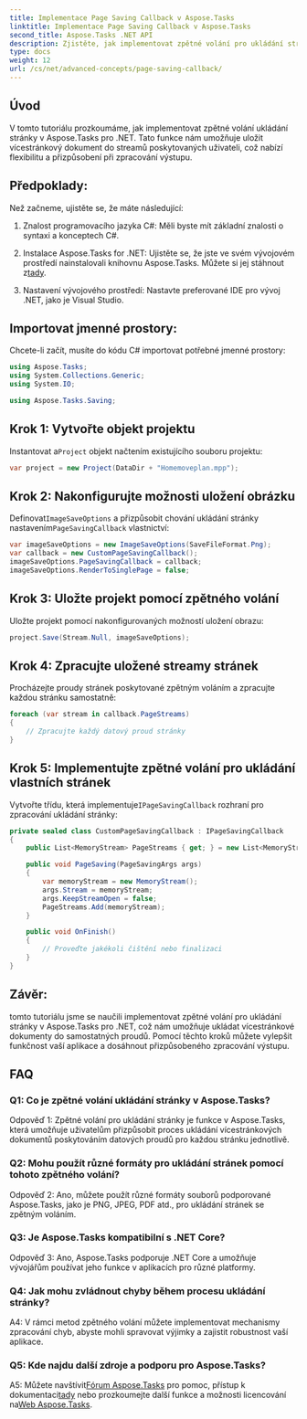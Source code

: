```yaml
---
title: Implementace Page Saving Callback v Aspose.Tasks
linktitle: Implementace Page Saving Callback v Aspose.Tasks
second_title: Aspose.Tasks .NET API
description: Zjistěte, jak implementovat zpětné volání pro ukládání stránky v Aspose.Tasks pro .NET, umožňující přizpůsobené zpracování vícestránkových výstupních proudů dokumentů.
type: docs
weight: 12
url: /cs/net/advanced-concepts/page-saving-callback/
---
```

## Úvod

V tomto tutoriálu prozkoumáme, jak implementovat zpětné volání ukládání stránky v Aspose.Tasks pro .NET. Tato funkce nám umožňuje uložit vícestránkový dokument do streamů poskytovaných uživateli, což nabízí flexibilitu a přizpůsobení při zpracování výstupu.

## Předpoklady:

Než začneme, ujistěte se, že máte následující:

1. Znalost programovacího jazyka C#: Měli byste mít základní znalosti o syntaxi a konceptech C#.
   
2. Instalace Aspose.Tasks for .NET: Ujistěte se, že jste ve svém vývojovém prostředí nainstalovali knihovnu Aspose.Tasks. Můžete si jej stáhnout z[tady](https://releases.aspose.com/tasks/net/).

3. Nastavení vývojového prostředí: Nastavte preferované IDE pro vývoj .NET, jako je Visual Studio.

## Importovat jmenné prostory:

Chcete-li začít, musíte do kódu C# importovat potřebné jmenné prostory:

```csharp
using Aspose.Tasks;
using System.Collections.Generic;
using System.IO;

using Aspose.Tasks.Saving;

```

## Krok 1: Vytvořte objekt projektu

 Instantovat a`Project` objekt načtením existujícího souboru projektu:

```csharp
var project = new Project(DataDir + "Homemoveplan.mpp");
```

## Krok 2: Nakonfigurujte možnosti uložení obrázku

 Definovat`ImageSaveOptions` a přizpůsobit chování ukládání stránky nastavením`PageSavingCallback` vlastnictví:

```csharp
var imageSaveOptions = new ImageSaveOptions(SaveFileFormat.Png);
var callback = new CustomPageSavingCallback();
imageSaveOptions.PageSavingCallback = callback;
imageSaveOptions.RenderToSinglePage = false;
```

## Krok 3: Uložte projekt pomocí zpětného volání

Uložte projekt pomocí nakonfigurovaných možností uložení obrazu:

```csharp
project.Save(Stream.Null, imageSaveOptions);
```

## Krok 4: Zpracujte uložené streamy stránek

Procházejte proudy stránek poskytované zpětným voláním a zpracujte každou stránku samostatně:

```csharp
foreach (var stream in callback.PageStreams)
{
    // Zpracujte každý datový proud stránky
}
```

## Krok 5: Implementujte zpětné volání pro ukládání vlastních stránek

 Vytvořte třídu, která implementuje`IPageSavingCallback` rozhraní pro zpracování ukládání stránky:

```csharp
private sealed class CustomPageSavingCallback : IPageSavingCallback
{
    public List<MemoryStream> PageStreams { get; } = new List<MemoryStream>();

    public void PageSaving(PageSavingArgs args)
    {
        var memoryStream = new MemoryStream();
        args.Stream = memoryStream;
        args.KeepStreamOpen = false;
        PageStreams.Add(memoryStream);
    }

    public void OnFinish()
    {
        // Proveďte jakékoli čištění nebo finalizaci
    }
}
```

## Závěr:

tomto tutoriálu jsme se naučili implementovat zpětné volání pro ukládání stránky v Aspose.Tasks pro .NET, což nám umožňuje ukládat vícestránkové dokumenty do samostatných proudů. Pomocí těchto kroků můžete vylepšit funkčnost vaší aplikace a dosáhnout přizpůsobeného zpracování výstupu.

## FAQ

### Q1: Co je zpětné volání ukládání stránky v Aspose.Tasks?

Odpověď 1: Zpětné volání pro ukládání stránky je funkce v Aspose.Tasks, která umožňuje uživatelům přizpůsobit proces ukládání vícestránkových dokumentů poskytováním datových proudů pro každou stránku jednotlivě.

### Q2: Mohu použít různé formáty pro ukládání stránek pomocí tohoto zpětného volání?

Odpověď 2: Ano, můžete použít různé formáty souborů podporované Aspose.Tasks, jako je PNG, JPEG, PDF atd., pro ukládání stránek se zpětným voláním.

### Q3: Je Aspose.Tasks kompatibilní s .NET Core?

Odpověď 3: Ano, Aspose.Tasks podporuje .NET Core a umožňuje vývojářům používat jeho funkce v aplikacích pro různé platformy.

### Q4: Jak mohu zvládnout chyby během procesu ukládání stránky?

A4: V rámci metod zpětného volání můžete implementovat mechanismy zpracování chyb, abyste mohli spravovat výjimky a zajistit robustnost vaší aplikace.

### Q5: Kde najdu další zdroje a podporu pro Aspose.Tasks?

 A5: Můžete navštívit[Fórum Aspose.Tasks](https://forum.aspose.com/c/tasks/15) pro pomoc, přístup k dokumentaci[tady](https://reference.aspose.com/tasks/net/) nebo prozkoumejte další funkce a možnosti licencování na[Web Aspose.Tasks](https://purchase.aspose.com/buy).